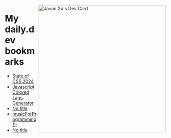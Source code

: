 
<a href="https://app.daily.dev/JavanXU"><img align="right" src="https://api.daily.dev/devcards/e45a150971844cd6959a94bb94e861ea.png?r=quw" width="400" alt="Javan Xu's Dev Card"/></a>

# My daily.dev bookmarks
<!-- daily.dev BOOKMARKS:START -->
- [State of CSS 2024](https://app.daily.dev/posts/nz0HsMjlj?utm_source=rss&utm_medium=bookmarks&utm_campaign=6ueXw3FRNQzpNtewCDbI6)
- [Javascript Colored Tags Generator](https://app.daily.dev/posts/YTtp0CeAD?utm_source=rss&utm_medium=bookmarks&utm_campaign=6ueXw3FRNQzpNtewCDbI6)
- [No title](https://app.daily.dev/posts/zuWszssz2?utm_source=rss&utm_medium=bookmarks&utm_campaign=6ueXw3FRNQzpNtewCDbI6)
- [musicForProgramming&lpar;&rpar;;](https://app.daily.dev/posts/9IXiBrlOQ?utm_source=rss&utm_medium=bookmarks&utm_campaign=6ueXw3FRNQzpNtewCDbI6)
- [No title](https://app.daily.dev/posts/Ko6RLKpLW?utm_source=rss&utm_medium=bookmarks&utm_campaign=6ueXw3FRNQzpNtewCDbI6)
<!-- daily.dev BOOKMARKS:END -->
